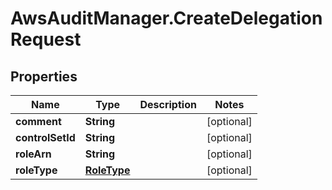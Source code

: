 # AwsAuditManager.CreateDelegationRequest

## Properties

Name | Type | Description | Notes
------------ | ------------- | ------------- | -------------
**comment** | **String** |  | [optional] 
**controlSetId** | **String** |  | [optional] 
**roleArn** | **String** |  | [optional] 
**roleType** | [**RoleType**](RoleType.md) |  | [optional] 


